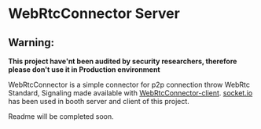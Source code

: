 # WebRtcConnector Server

## Warning:
**This project have'nt been audited by security researchers, therefore please don't use it in Production environment**

WebRtcConnector is a simple connector for p2p connection throw WebRtc Standard, Signaling made available with [WebRtcConnector-client](https://github.com/amir4rab/webRtcConnector/tree/main/client). [socket.io](https://socket.io) has been used in booth server and client of this project.

Readme will be completed soon.